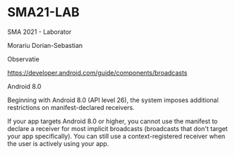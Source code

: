 # SMA21-LAB
SMA 2021 - Laborator

Morariu Dorian-Sebastian

Observatie

https://developer.android.com/guide/components/broadcasts

Android 8.0

Beginning with Android 8.0 (API level 26), the system imposes additional restrictions on manifest-declared receivers.

If your app targets Android 8.0 or higher, you cannot use the manifest to declare a receiver for most implicit broadcasts (broadcasts that don't target your app specifically). You can still use a context-registered receiver when the user is actively using your app.
